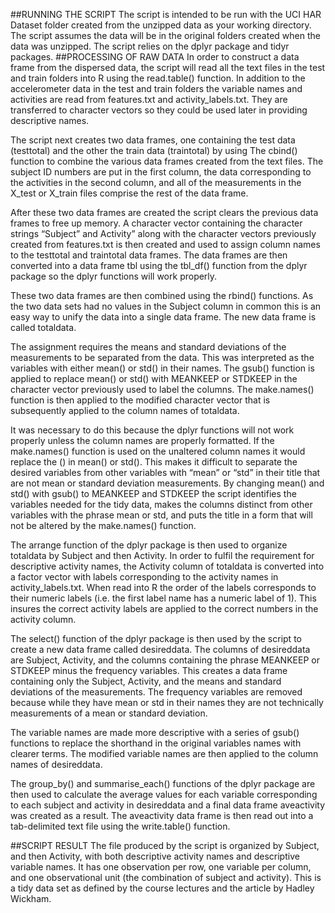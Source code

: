 ﻿##RUNNING THE SCRIPT
The script is intended to be run with the UCI HAR Dataset folder created from the unzipped data as your working directory. The script assumes the data will be in the original folders created when the data was unzipped. The script relies on the dplyr package and tidyr packages. 
##PROCESSING OF RAW DATA
In order to construct a data frame from the dispersed data, the script will read all the text files in the test and train folders into R using the read.table() function. In addition to the accelerometer data in the test and train folders the variable names and activities are read from features.txt and activity_labels.txt. They are transferred to character vectors so they could be used later in providing descriptive names.

The script next creates two data frames, one containing the test data (testtotal) and the other the train data (traintotal) by using The cbind() function to combine the various data frames created from the text files. The subject ID numbers are put in the first column, the data corresponding to the activities in the second column, and all of the measurements in the X_test or X_train files comprise the rest of the data frame. 

After these two data frames are created the script clears the previous data frames to free up memory. A character vector containing the character strings “Subject” and Activity” along with the character vectors previously created from features.txt is then created and used to assign column names to the testtotal and traintotal data frames. The data frames are then converted into a data frame tbl using the tbl_df() function from the dplyr package so the dplyr functions will work properly. 

These two data frames are then combined using the rbind() functions. As the two data sets had no values in the Subject column in common this is an easy way to unify the data into a single data frame. The new data frame is called totaldata. 

The assignment requires the means and standard deviations of the measurements to be separated from the data. This was interpreted as the variables with either mean() or std() in their names. The gsub() function is applied to replace mean() or std() with MEANKEEP or STDKEEP in the character vector previously used to label the columns. The make.names() function is then applied to the modified character vector that is subsequently applied to the column names of totaldata.

It was necessary to do this because the dplyr functions will not work properly unless the column names are properly formatted. If the make.names() function is used on the unaltered column names it would replace the () in mean() or std(). This makes it difficult to separate the desired variables from other variables with “mean” or “std” in their title that are not mean or standard deviation measurements. By changing mean() and std() with gsub() to MEANKEEP and STDKEEP the script identifies the variables needed for the tidy data, makes the columns distinct from other variables with the phrase mean or std, and puts the title in a form that will not be altered by the make.names() function.

The arrange function of the dplyr package is then used to organize totaldata by Subject and then Activity. In order to fulfil the requirement for descriptive activity names, the Activity column of totaldata is converted into a factor vector with labels corresponding to the activity names in activity_labels.txt. When read into R the order of the labels corresponds to their numeric labels (i.e. the first label name has a numeric label of 1). This insures the correct activity labels are applied to the correct numbers in the activity column. 

The select() function of the dplyr package is then used by the script to create a new data frame called desireddata. The columns of desireddata are Subject, Activity, and the columns containing the phrase MEANKEEP or STDKEEP minus the frequency variables. This creates a data frame containing only the Subject, Activity, and the means and standard deviations of the measurements. The frequency variables are removed because while they have mean or std in their names they are not technically measurements of a mean or standard deviation. 

The variable names are made more descriptive with a series of gsub() functions to replace the shorthand in the original variables names with clearer terms. The modified variable names are then applied to the column names of desireddata.

The group_by() and summarise_each() functions of the dplyr package are then used to calculate the average values for each variable corresponding to each subject and activity in desireddata and a final data frame aveactivity was created as a result. The aveactivity data frame is then read out into a tab-delimited text file using the write.table() function.

##SCRIPT RESULT
The file produced by the script is organized by Subject, and then Activity, with both descriptive activity names and descriptive variable names. It has one observation per row, one variable per column, and one observational unit (the combination of subject and activity). This is a tidy data set as defined by the course lectures and the article by Hadley Wickham. 
